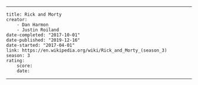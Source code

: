 ---

    title: Rick and Morty
    creator:
        - Dan Harmon
        - Justin Roiland
    date-completed: "2017-10-01"
    date-published: "2019-12-16"
    date-started: "2017-04-01"
    link: https://en.wikipedia.org/wiki/Rick_and_Morty_(season_3)
    season: 3
    rating:
        score:
        date:

---